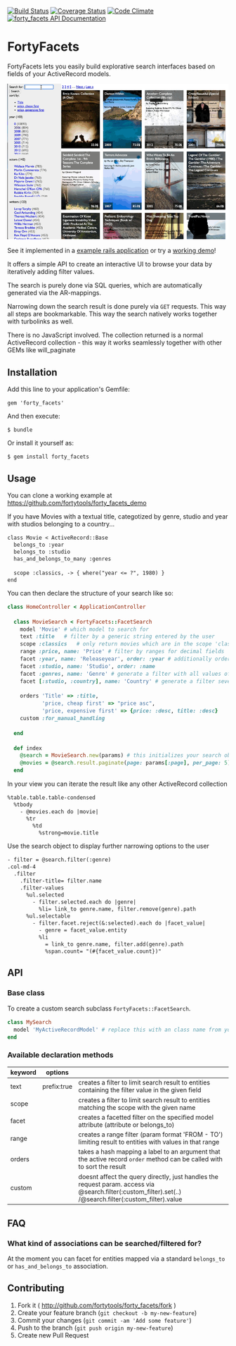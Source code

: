 [![Build Status](https://travis-ci.org/fortytools/forty_facets.svg)](https://travis-ci.org/fortytools/forty_facets)
[![Coverage Status](https://coveralls.io/repos/fortytools/forty_facets/badge.png?branch=master)](https://coveralls.io/r/fortytools/forty_facets?branch=master)
[![Code Climate](https://codeclimate.com/github/fortytools/forty_facets.png)](https://codeclimate.com/github/fortytools/forty_facets)
[![forty_facets API Documentation](https://www.omniref.com/ruby/gems/forty_facets.png)](https://www.omniref.com/ruby/gems/forty_facets)

# FortyFacets

FortyFacets lets you easily build explorative search interfaces based on fields of your ActiveRecord models.

![demo](./demo.gif)

See it implemented in a [example rails application](https://github.com/FortySource/forty_facets_demo/tree/main) or
try a [working demo]( https://forty-facets.herokuapp.com/ "Testinstallation on heroku")!

It offers a simple API to create an interactive UI to browse your data by iteratively adding
filter values.

The search is purely done via SQL queries, which are automatically generated via the AR-mappings.

Narrowing down the search result is done purely via `GET` requests. This way all steps are bookmarkable. This way the search natively works together with turbolinks as well.

There is no JavaScript involved. The collection returned is a normal ActiveRecord collection - this way it works seamlessly together with other GEMs like will_paginate

## Installation

Add this line to your application's Gemfile:

    gem 'forty_facets'

And then execute:

    $ bundle

Or install it yourself as:

    $ gem install forty_facets

## Usage

You can clone a working example at https://github.com/fortytools/forty_facets_demo

If you have Movies with a textual title, categotized by genre, studio and year with studios belonging to a country...

    class Movie < ActiveRecord::Base
      belongs_to :year
      belongs_to :studio
      has_and_belongs_to_many :genres

      scope :classics, -> { where("year <= ?", 1980) }
    end

You can then declare the structure of your search like so:

```ruby
class HomeController < ApplicationController

  class MovieSearch < FortyFacets::FacetSearch
    model 'Movie' # which model to search for
    text :title   # filter by a generic string entered by the user
    scope :classics   # only return movies which are in the scope 'classics'
    range :price, name: 'Price' # filter by ranges for decimal fields
    facet :year, name: 'Releaseyear', order: :year # additionally order values in the year field
    facet :studio, name: 'Studio', order: :name
    facet :genres, name: 'Genre' # generate a filter with all values of 'genre' occuring in the result
    facet [:studio, :country], name: 'Country' # generate a filter several belongs_to 'hops' away

    orders 'Title' => :title,
           'price, cheap first' => "price asc",
           'price, expensive first' => {price: :desc, title: :desc}
    custom :for_manual_handling

  end

  def index
    @search = MovieSearch.new(params) # this initializes your search object from the request params
    @movies = @search.result.paginate(page: params[:page], per_page: 5) # optionally paginate through your results
  end
```

In your view you can iterate the result like any other ActiveRecord collection

```haml
%table.table.table-condensed
  %tbody
    - @movies.each do |movie|
      %tr
        %td
          %strong=movie.title
```

Use the search object to display further narrowing options to the user

```haml
- filter = @search.filter(:genre)
.col-md-4
  .filter
    .filter-title= filter.name
    .filter-values
      %ul.selected
        - filter.selected.each do |genre|
          %li= link_to genre.name, filter.remove(genre).path
      %ul.selectable
        - filter.facet.reject(&:selected).each do |facet_value|
          - genre = facet_value.entity
          %li
            = link_to genre.name, filter.add(genre).path
            %span.count= "(#{facet_value.count})"
```
## API

### Base class

To create a custom search subclass `FortyFacets::FacetSearch`.

```ruby
class MySearch
  model 'MyActiveRecordModel' # replace this with an class name from your models folder
end
```

### Available declaration methods
| keyword | options       |                                                                                                                         |
|---------|---------------|-------------------------------------------------------------------------------------------------------------------------|
| text    | prefix:true   | creates a filter to limit search result to entities containing the filter value in the given field                      |
| scope   |               | creates a filter to limit search result to entities matching the scope with the given name                              |
| facet   |               | creates a facetted filter on the specified model attribute (attribute or belongs_to)                                    |
| range   |               | creates a range filter (param format 'FROM - TO') limiting result to entities with values in that range              | 
| orders  |               | takes a hash mapping a label to an argument that the active record `order` method can be called with to sort the result |
| custom  |               | doesnt affect the query directly, just handles the request param. access via @search.filter(:custom_filter).set(..) /@search.filter(:custom_filter).value |

## FAQ

### What kind of associations can be searched/filtered for?

At the moment you can facet for entities mapped via a standard `belongs_to` or `has_and_belongs_to` association. 

## Contributing

1. Fork it ( http://github.com/fortytools/forty_facets/fork )
2. Create your feature branch (`git checkout -b my-new-feature`)
3. Commit your changes (`git commit -am 'Add some feature'`)
4. Push to the branch (`git push origin my-new-feature`)
5. Create new Pull Request
